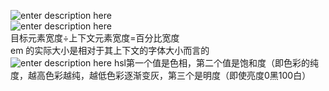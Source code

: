 ![enter description here](./images/TIM截图20200720172847.png)  
![enter description here](./images/TIM截图20200720172940.png)  
目标元素宽度÷上下文元素宽度=百分比宽度  
em 的实际大小是相对于其上下文的字体大小而言的  
![enter description here](./images/TIM截图20200720191955.png)
hsl第一个值是色相，第二个值是饱和度（即色彩的纯度，越高色彩越纯，越低色彩逐渐变灰，第三个是明度（即使亮度0黑100白）